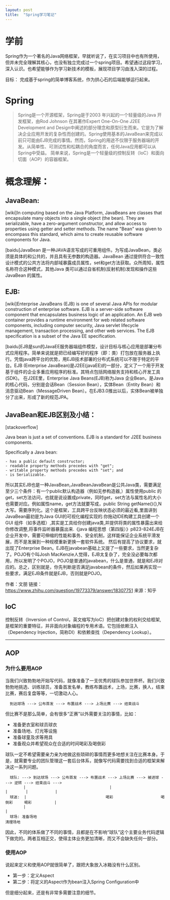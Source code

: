 ```yaml
---
layout: post
title:  "Spring学习笔记"
---
```




# 学前

  Spring作为一个著名的Java网络框架，早就听说了，在实习项目中也有所使用，但并未完全理解其核心，也没有独立完成过一个spring项目。希望通过这段学习，深入认识。也希望能够作为学习新技术的模板，展现项目学习由浅入深的过程。

  目标： 完成基于spring的简单博客系统，作为拱心石的后端能够运行起来。

# Spring

 > Spring是一个开源框架，Spring是于2003 年兴起的一个轻量级的Java 开发框架，由Rod Johnson 在其著作Expert One-On-One J2EE Development and Design中阐述的部分理念和原型衍生而来。它是为了解决企业应用开发的复杂性而创建的。Spring使用基本的JavaBean来完成以前只可能由EJB完成的事情。然而，Spring的用途不仅限于服务器端的开发。从简单性、可测试性和松耦合的角度而言，任何Java应用都可以从Spring中受益。 简单来说，Spring是一个轻量级的控制反转（IoC）和面向切面（AOP）的容器框架。

#


# 概念理解：

## JavaBean:

  [wiki]In computing based on the Java Platform, JavaBeans are classes that encapsulate many objects into a single object (the bean). They are serializable, have a zero-argument constructor, and allow access to properties using getter and setter methods. The name "Bean" was given to encompass this standard, which aims to create reusable software components for Java.

  [baidu]JavaBean 是一种JAVA语言写成的可重用组件。为写成JavaBean，类必须是具体的和公共的，并且具有无参数的构造器。JavaBean 通过提供符合一致性设计模式的公共方法将内部域暴露成员属性，set和get方法获取。众所周知，属性名称符合这种模式，其他Java 类可以通过自省机制(反射机制)发现和操作这些JavaBean 的属性。


## EJB:

  [wiki]Enterprise JavaBeans (EJB) is one of several Java APIs for modular construction of enterprise software. EJB is a server-side software component that encapsulates business logic of an application. An EJB web container provides a runtime environment for web related software components, including computer security, Java servlet lifecycle management, transaction processing, and other web services. The EJB specification is a subset of the Java EE specification.

  [baidu]EJB是sun的JavaEE服务器端组件模型，设计目标与核心应用是部署分布式应用程序。简单来说就是把已经编写好的程序（即：类）打包放在服务器上执行。凭借java跨平台的优势，用EJB技术部署的分布式系统可以不限于特定的平台。EJB (Enterprise JavaBean)是J2EE(javaEE)的一部分，定义了一个用于开发基于组件的企业多重应用程序的标准。其特点包括网络服务支持和核心开发工具(SDK)。 在J2EE里，Enterprise Java Beans(EJB)称为Java 企业Bean，是Java的核心代码，分别是会话Bean（Session Bean），实体Bean（Entity Bean）和消息驱动Bean（MessageDriven Bean）。在EJB3.0推出以后，实体Bean被单独分了出来，形成了新的规范JPA。

## JavaBean和EJB区别及小结：

  [stackoverflow]

  Java bean is just a set of conventions. EJB is a standard for J2EE business components.

  Specifically a Java bean:

    - has a public default constructor;
    - readable property methods precedes with "get";
    - writable property methods precedes with "set"; and
    - is Serializable.

  所以其实EJB也是一种JavaBean,JavaBeanJavaBean是公共Java类，需要满足至少三个条件：有一个public默认构造器（例如无参构造器,）属性使用public 的get，set方法访问，也就是说设置成private，同时get，set方法与属性名的大小也需要对应。例如属性name，get方法就要写成，public String getName(){},N大写。需要序列化。这个是框架，工具跨平台反映状态必须的最近看<Think in Java>,里面讲到JavaBean最初是为Java GUI的可视化编程实现的.你拖动IDE构建工具创建一个GUI 组件（如多选框）,其实是工具给你创建java类,并提供将类的属性暴露出来给你修改调整,将事件监听器暴露出来.《java 编程思想（第四版）》p823-824EJB在企业开发中，需要可伸缩的性能和事务、安全机制，这样能保证企业系统平滑发展，而不是发展到一种规模重新更换一套软件系统。 然后有提高了协议要求，就出现了Enterprise Bean。EJB在javabean基础上又提了一些要求，当然更复杂了。POJO有个叫Josh MacKenzie人觉得，EJB太复杂了，完全没必要每次都用，所以发明了个POJO，POJO是普通的javabean，什么是普通，就是和EJB对应的。总之，区别就是，你先判断是否满足javabean的条件，然后如果再实现一些要求，满足EJB条件就是EJB，否则就是POJO。

   作者：文朋
   链接：https://www.zhihu.com/question/19773379/answer/18307751
   来源：知乎

## IoC

控制反转（Inversion of Control，英文缩写为IoC）把创建对象的权利交给框架,是框架的重要特征，并非面向对象编程的专用术语。它包括依赖注入（Dependency Injection，简称DI）和依赖查找（Dependency Lookup）。

--------------------------------

## AOP

### 为什么要用AOP

当我们兴致勃勃地开始写代码，就像准备了一支优秀的球队参加世界杯。我们兴致勃勃地挑选、训练球员，准备首发名单，教练布置战术，上场，比赛，换人，结束比赛，赛后复盘等等，一切激动人心。

      到达球场 ---> 公布首发 ---> 布置战术 ---> 上场比赛 ---> 结束战斗

但比赛不是那么简单，会有很多“正赛”以外需要关注的事情，比如：

* 准备更衣室和球员球衣
* 准备场地、灯光等设施
* 准备球童及求等用具
* 准备观众并希望观众在合适的时间喝彩及喝倒彩

球队一定不希望需要亲力亲为地做这些琐碎的事情而更多地想关注在比赛本身。于是，就需要专业的团队管理这一套后台体系，就像写代码需要找到合适的框架来解决这一系列问题。

      球队: ---> 到达球场 ---> 公布首发 ---> 布置战术 ---> 上场比赛 ---> 被进球 ---> 逆转 ---> 结束战斗 --->
            |                                     |                       |        |            |
      球迷:  |                                   喝彩                     喝倒彩     喝彩          |
            |                                                                                   |
      球场: 准备场地                                                                            清理场地

因此，不同的体系做了不同的事情，且都是在不影响“球队”这个主要业务代码逻辑下做完的。两者互相正交，使得主体业务更加清晰，而又不会缺失任何一部分。

### 使用AOP

说起来定义和使用AOP就很简单了，跟把大象放入冰箱没有什么区别。

* 第一步：定义Aspect
* 第二步：将定义的Aspect作为bean注入Spring Configuration中

但是细分起来，还是有非常多需要注意的细节。